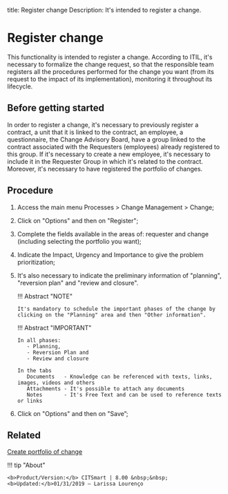 title: Register change
Description: It's intended to register a change. 
# Register change 

This functionality is intended to register a change. According to ITIL, it's necessary to formalize the change request, so that the responsible team registers all the procedures performed for the change you want (from its request to the impact of its implementation), monitoring it throughout its lifecycle.

Before getting started
------------------

In order to register a change, it's necessary to previously register a contract, a unit that it is linked to the contract, an employee, a questionnaire, the Change Advisory Board, have a group linked to the contract associated with the Requesters (employees) already registered to this group. If it's necessary to create a new employee, it's necessary to include it in the Requester Group in which it's related to the contract.
Moreover, it's necessary to have registered the portfolio of changes.

Procedure 
--------------

1.	Access the main menu Processes > Change Management > Change;
2.	Click on "Options" and then on "Register";
3.	Complete the fields available in the areas of: requester and change (including selecting the portfolio you want);
4.  Indicate the Impact, Urgency and Importance to give the problem prioritization;
5.	It's also necessary to indicate the preliminary information of "planning", "reversion plan" and "review and closure".

    !!! Abstract "NOTE"
        
        It's mandatory to schedule the important phases of the change by clicking on the "Planning" area and then "Other information".
    
    !!! Abstract "IMPORTANT"

        In all phases:
           - Planning,
           - Reversion Plan and
           - Review and closure
           
        In the tabs
           Documents   - Knowledge can be referenced with texts, links, images, videos and others
           Attachments - It's possible to attach any documents 
           Notes       - It's Free Text and can be used to reference texts or links

5.	Click on "Options" and then on "Save”;


Related 
---------------

[Create portfolio of change](/en-us/citsmart-platform-8/processes/change/configuration/change-portfolio.html)

!!! tip "About"

    <b>Product/Version:</b> CITSmart | 8.00 &nbsp;&nbsp;
    <b>Updated:</b>01/31/2019 – Larissa Lourenço

